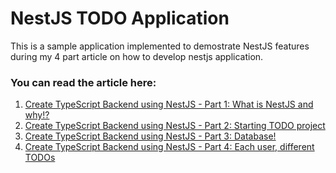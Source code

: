 # NestJS TODO Application

This is a sample application implemented to demostrate NestJS features during my 4 part article on how to develop nestjs application.

### You can read the article here:

1. [Create TypeScript Backend using NestJS - Part 1: What is NestJS and why!?](https://virgool.io/JavaScript8/%D8%B3%D8%A7%D8%AE%D8%AA%D9%86-%D8%A8%DA%A9%D8%A7%D9%86%D8%AF-%D8%AA%D8%A7%DB%8C%D9%BE%D8%A7%D8%B3%DA%A9%D8%B1%DB%8C%D9%BE%D8%AA%DB%8C-%D8%A8%D8%A7-nestjs-%D8%A8%D8%AE%D8%B4-%DB%B1-nestjs-%DA%86%DB%8C%D8%B3%D8%AA-%D9%88-%DA%86%D8%B1%D8%A7-afrkrhtczpbp)
2. [Create TypeScript Backend using NestJS - Part 2: Starting TODO project](https://virgool.io/iran-nodejs-community/%D8%B3%D8%A7%D8%AE%D8%AA%D9%86-%D8%A8%DA%A9%D8%A7%D9%86%D8%AF-%D8%AA%D8%A7%DB%8C%D9%BE%D8%A7%D8%B3%DA%A9%D8%B1%DB%8C%D9%BE%D8%AA%DB%8C-%D8%A8%D8%A7-nestjs-%D8%A8%D8%AE%D8%B4-%DB%B2-%D8%B4%D8%B1%D9%88%D8%B9-%D9%BE%D8%B1%D9%88%DA%98%D9%87-todo-mb1bxwk5pqgh)
3. [Create TypeScript Backend using NestJS - Part 3: Database!](https://virgool.io/iran-nodejs-community/%D8%B3%D8%A7%D8%AE%D8%AA%D9%86-%D8%A8%DA%A9%D8%A7%D9%86%D8%AF-%D8%AA%D8%A7%DB%8C%D9%BE%D8%A7%D8%B3%DA%A9%D8%B1%DB%8C%D9%BE%D8%AA%DB%8C-%D8%A8%D8%AE%D8%B4-%DB%B3-%D8%AF%DB%8C%D8%AA%D8%A7%D8%A8%DB%8C%D8%B3-bbk2njhmiwhj)
4. [Create TypeScript Backend using NestJS - Part 4: Each user, different TODOs](https://virgool.io/iran-nodejs-community/%D8%B3%D8%A7%D8%AE%D8%AA%D9%86-%D8%A8%DA%A9%D8%A7%D9%86%D8%AF-%D8%AA%D8%A7%DB%8C%D9%BE%D8%A7%D8%B3%DA%A9%D8%B1%DB%8C%D9%BE%D8%AA%DB%8C-%D8%A8%D8%AE%D8%B4-%DB%B4-%D9%87%D8%B1-%DA%A9%D8%A7%D8%B1%D8%A8%D8%B1-todo%D9%87%D8%A7%DB%8C-%D9%85%D8%AA%D9%81%D8%A7%D9%88%D8%AA-lytm2xb6riaq)
